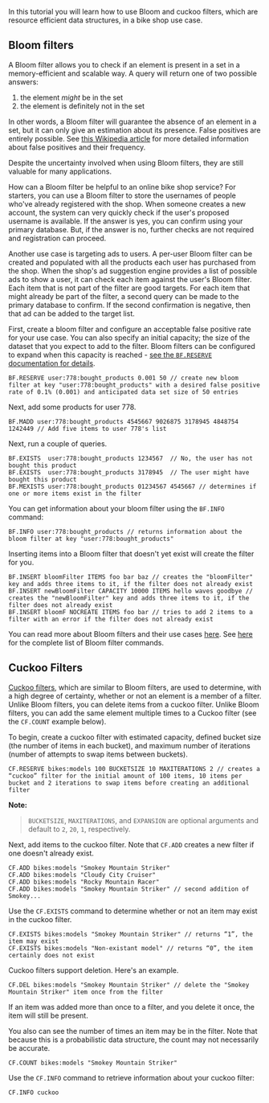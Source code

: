 In this tutorial you will learn how to use Bloom and cuckoo filters, which are resource efficient data structures, in a bike shop use case.

## Bloom filters

A Bloom filter allows you to check if an element is present in a set in a memory-efficient and scalable way. A query will return one of two possible answers:

1. the element *might* be in the set
2. the element is definitely not in the set

In other words, a Bloom filter will guarantee the absence of an element in a set, but it can only give an estimation about its presence. False positives are entirely possible. See [this Wikipedia article](https://en.wikipedia.org/wiki/Bloom_filter) for more detailed information about false positives and their frequency.

Despite the uncertainty involved when using Bloom filters, they are still valuable for many applications.

How can a Bloom filter be helpful to an online bike shop service? For starters, you can use a Bloom filter to store the usernames of people who've already registered with the shop. When someone creates a new account, the system can very quickly check if the user's proposed username is available. If the answer is yes, you can confirm using your primary database. But, if the answer is no, further checks are not required and registration can proceed.

Another use case is targeting ads to users. A per-user Bloom filter can be created and populated with all the products each user has purchased from the shop. When the shop's ad suggestion engine provides a list of possible ads to show a user, it can check each item against the user's Bloom filter. Each item that is not part of the filter are good targets. For each item that might already be part of the filter, a second query can be made to the primary database to confirm. If the second confirmation is negative, then that ad can be added to the target list.

First, create a bloom filter and configure an acceptable false positive rate for your use case.
You can also specify an initial capacity; the size of the dataset that you expect to add to the filter. Bloom filters can be configured to expand when this capacity is reached - [see the `BF.RESERVE` documentation for details](https://redis.io/commands/bf.reserve/?utm_source=redisinsight&utm_medium=main&utm_campaign=tutorials).

```redis:[run_confirmation=true] Create a Bloom filter
BF.RESERVE user:778:bought_products 0.001 50 // create new bloom filter at key "user:778:bought_products" with a desired false positive rate of 0.1% (0.001) and anticipated data set size of 50 entries
```

Next, add some products for user 778.

```redis:[run_confirmation=true] Add all bought product IDs to a Bloom filter
BF.MADD user:778:bought_products 4545667 9026875 3178945 4848754 1242449 // Add five items to user 778's list
```

Next, run a couple of queries.

```redis Has a user bought this product?
BF.EXISTS  user:778:bought_products 1234567  // No, the user has not bought this product
BF.EXISTS  user:778:bought_products 3178945  // The user might have bought this product
BF.MEXISTS user:778:bought_products 01234567 4545667 // determines if one or more items exist in the filter
```

You can get information about your bloom filter using the `BF.INFO` command:

```redis Information about the filter
BF.INFO user:778:bought_products // returns information about the bloom filter at key "user:778:bought_products"
```

Inserting items into a Bloom filter that doesn't yet exist will create the filter for you.

```redis:[run_confirmation=true] Create and add items simultaneously
BF.INSERT bloomFilter ITEMS foo bar baz // creates the "bloomFilter" key and adds three items to it, if the filter does not already exist
BF.INSERT newBloomFilter CAPACITY 10000 ITEMS hello waves goodbye // creates the "newBloomFilter" key and adds three items to it, if the filter does not already exist
BF.INSERT bloomF NOCREATE ITEMS foo bar // tries to add 2 items to a filter with an error if the filter does not already exist
```

You can read more about Bloom filters and their use cases [here](https://redis.io/docs/data-types/probabilistic/bloom-filter/?utm_source=redisinsight&utm_medium=main&utm_campaign=tutorials). See [here](https://redis.io/commands/?group=bf&utm_source=redisinsight&utm_medium=main&utm_campaign=tutorials) for the complete list of Bloom filter commands.

## Cuckoo Filters

[Cuckoo filters](https://en.wikipedia.org/wiki/Cuckoo_filter), which are similar to Bloom filters, are used to determine, with a high degree of certainty, whether or not an element is a member of a filter. Unlike Bloom filters, you can delete items from a cuckoo filter. Unlike Bloom filters, you can add the same element multiple times to a Cuckoo filter (see the `CF.COUNT` example below).

To begin, create a cuckoo filter with estimated capacity, defined bucket size (the number of items in each bucket), and maximum number of iterations (number of attempts to swap items between buckets).

```redis:[run_confirmation=true] Create a cuckoo filter
CF.RESERVE bikes:models 100 BUCKETSIZE 10 MAXITERATIONS 2 // creates a “cuckoo” filter for the initial amount of 100 items, 10 items per bucket and 2 iterations to swap items before creating an additional filter
```

**Note:**
> `BUCKETSIZE`, `MAXITERATIONS`, and `EXPANSION` are optional arguments and default to `2`, `20`, `1`, respectively.

Next, add items to the cuckoo filter.
Note that `CF.ADD` creates a new filter if one doesn't already exist.

```redis:[run_confirmation=true] Add Items
CF.ADD bikes:models "Smokey Mountain Striker"
CF.ADD bikes:models "Cloudy City Cruiser"
CF.ADD bikes:models "Rocky Mountain Racer"
CF.ADD bikes:models "Smokey Mountain Striker" // second addition of Smokey...
```

Use the `CF.EXISTS` command to determine whether or not an item may exist in the cuckoo filter.

```redis Check if item may exist
CF.EXISTS bikes:models "Smokey Mountain Striker" // returns “1”, the item may exist
CF.EXISTS bikes:models "Non-existant model" // returns “0”, the item certainly does not exist
```

Cuckoo filters support deletion. Here's an example.

```redis:[run_confirmation=true] Delete an item
CF.DEL bikes:models "Smokey Mountain Striker" // delete the "Smokey Mountain Striker" item once from the filter
```

If an item was added more than once to a filter, and you delete it once, the item will still be present.

You also can see the number of times an item may be in the filter.
Note that because this is a probabilistic data structure, the count may not necessarily be accurate.

```redis Count Items
CF.COUNT bikes:models "Smokey Mountain Striker"
```

Use the `CF.INFO` command to retrieve information about your cuckoo filter:

```redis Information about the filter
CF.INFO cuckoo
```
